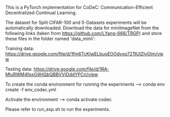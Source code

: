 This is a PyTorch implementation for CoDeC: Communication-Efficient Decentralized Continual Learning.

The dataset for Split CIFAR-100 and 5-Datasets experiments will be automatically downloaded. Download the data for miniImageNet from the following links (taken from https://github.com/LYang-666/TRGP) and store these files in the folder named 'data_minii':

Training data: https://drive.google.com/file/d/1fm6TcKIwELbuoEOOdvxq72TtUlZlvGIm/view 

Testing data: https://drive.google.com/file/d/1RA-MluRWM4fqxG9HQbQBBVVjDddYPCri/view

To create the conda environment for running the experiments --> conda env create -f env_codec.yml 

Activate the environment --> conda activate codec

Please refer to run_exp.sh to run the experiments.
